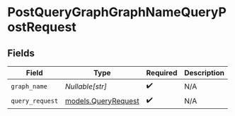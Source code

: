 # PostQueryGraphGraphNameQueryPostRequest


## Fields

| Field                                            | Type                                             | Required                                         | Description                                      |
| ------------------------------------------------ | ------------------------------------------------ | ------------------------------------------------ | ------------------------------------------------ |
| `graph_name`                                     | *Nullable[str]*                                  | :heavy_check_mark:                               | N/A                                              |
| `query_request`                                  | [models.QueryRequest](../models/queryrequest.md) | :heavy_check_mark:                               | N/A                                              |
